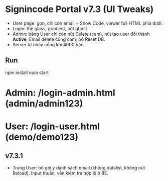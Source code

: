 
# Signincode Portal v7.3 (UI Tweaks)
- User page: gọn, chỉ còn email + Show Code, viewer full HTML phía dưới.
- Login: thẻ glass, gradient, nút ghost.
- Admin: bảng User chỉ còn nút Delete (cam), nút tạo user đổi thành **Active**; Email delete cũng cam; bỏ Reset DB.
- Server tự nhảy cổng khi 4000 bận.

## Run
npm install
npm start
# Admin: /login-admin.html (admin/admin123)
# User:  /login-user.html  (demo/demo123)


## v7.3.1
- Trang User: bỏ gợi ý danh sách email (không datalist, không nút Reload). Input thuần, vẫn kiểm tra hợp lệ ở BE.
